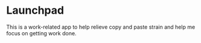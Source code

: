 # Launchpad
This is a work-related app to help relieve copy and paste strain and help me focus on getting work done.
